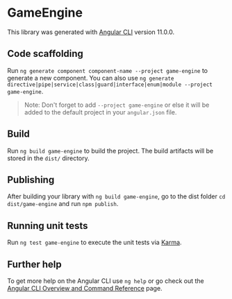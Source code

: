 # GameEngine

This library was generated with [Angular CLI](https://github.com/angular/angular-cli) version 11.0.0.

## Code scaffolding

Run `ng generate component component-name --project game-engine` to generate a new component. You can also use `ng generate directive|pipe|service|class|guard|interface|enum|module --project game-engine`.
> Note: Don't forget to add `--project game-engine` or else it will be added to the default project in your `angular.json` file. 

## Build

Run `ng build game-engine` to build the project. The build artifacts will be stored in the `dist/` directory.

## Publishing

After building your library with `ng build game-engine`, go to the dist folder `cd dist/game-engine` and run `npm publish`.

## Running unit tests

Run `ng test game-engine` to execute the unit tests via [Karma](https://karma-runner.github.io).

## Further help

To get more help on the Angular CLI use `ng help` or go check out the [Angular CLI Overview and Command Reference](https://angular.io/cli) page.
